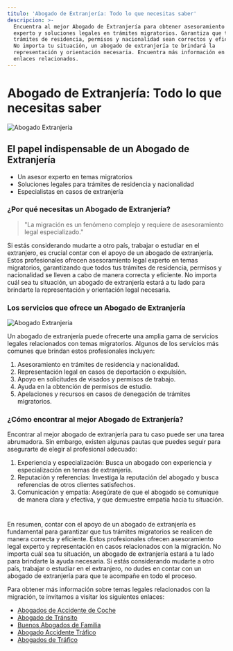 ```yaml
---
titulo: 'Abogado de Extranjería: Todo lo que necesitas saber'
descripcion: >-
  Encuentra al mejor Abogado de Extranjería para obtener asesoramiento legal
  experto y soluciones legales en trámites migratorios. Garantiza que tus
  trámites de residencia, permisos y nacionalidad sean correctos y eficientes.
  No importa tu situación, un abogado de extranjería te brindará la
  representación y orientación necesaria. Encuentra más información en nuestros
  enlaces relacionados.
---
```


# Abogado de Extranjería: Todo lo que necesitas saber

![Abogado Extranjeria](./img/abogado-extranjeria-1.webp)

## El papel indispensable de un Abogado de Extranjería

- Un asesor experto en temas migratorios
- Soluciones legales para trámites de residencia y nacionalidad
- Especialistas en casos de extranjería

### ¿Por qué necesitas un Abogado de Extranjería?

> "La migración es un fenómeno complejo y requiere de asesoramiento legal especializado."

Si estás considerando mudarte a otro país, trabajar o estudiar en el extranjero, es crucial contar con el apoyo de un abogado de extranjería. Estos profesionales ofrecen asesoramiento legal experto en temas migratorios, garantizando que todos tus trámites de residencia, permisos y nacionalidad se lleven a cabo de manera correcta y eficiente. No importa cuál sea tu situación, un abogado de extranjería estará a tu lado para brindarte la representación y orientación legal necesaria.

### Los servicios que ofrece un Abogado de Extranjería

![Abogado Extranjeria](./img/abogado-extranjeria-2.webp)

Un abogado de extranjería puede ofrecerte una amplia gama de servicios legales relacionados con temas migratorios. Algunos de los servicios más comunes que brindan estos profesionales incluyen:

1. Asesoramiento en trámites de residencia y nacionalidad.
2. Representación legal en casos de deportación o expulsión.
3. Apoyo en solicitudes de visados y permisos de trabajo.
4. Ayuda en la obtención de permisos de estudio.
5. Apelaciones y recursos en casos de denegación de trámites migratorios.

### ¿Cómo encontrar al mejor Abogado de Extranjería?

Encontrar al mejor abogado de extranjería para tu caso puede ser una tarea abrumadora. Sin embargo, existen algunas pautas que puedes seguir para asegurarte de elegir al profesional adecuado:

1. Experiencia y especialización: Busca un abogado con experiencia y especialización en temas de extranjería.
2. Reputación y referencias: Investiga la reputación del abogado y busca referencias de otros clientes satisfechos.
3. Comunicación y empatía: Asegúrate de que el abogado se comunique de manera clara y efectiva, y que demuestre empatía hacia tu situación.

#

En resumen, contar con el apoyo de un abogado de extranjería es fundamental para garantizar que tus trámites migratorios se realicen de manera correcta y eficiente. Estos profesionales ofrecen asesoramiento legal experto y representación en casos relacionados con la migración. No importa cuál sea tu situación, un abogado de extranjería estará a tu lado para brindarte la ayuda necesaria. Si estás considerando mudarte a otro país, trabajar o estudiar en el extranjero, no dudes en contar con un abogado de extranjería para que te acompañe en todo el proceso.

Para obtener más información sobre temas legales relacionados con la migración, te invitamos a visitar los siguientes enlaces:

- [Abogados de Accidente de Coche](abogados-accidente-coche)
- [Abogado de Tránsito](abogado-de-transito)
- [Buenos Abogados de Familia](buenos-abogados-de-familia)
- [Abogado Accidente Tráfico](abogado-accidente-trafico)
- [Abogados de Tráfico](abogados-de-trafico)
